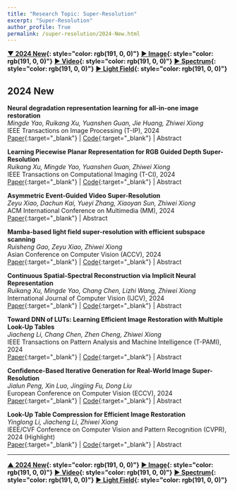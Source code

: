```yaml
---
title: "Research Topic: Super-Resolution"
excerpt: "Super-Resolution"
author_profile: True
permalink: /super-resolution/2024-New.html
---
```


**[▼ 2024 New](/super-resolution/2024-New){: style="color: rgb(191, 0, 0)"}**
**[▶ Image](/super-resolution/sr-image){: style="color: rgb(191, 0, 0)"}**
**[▶ Video](/super-resolution/sr-video){: style="color: rgb(191, 0, 0)"}**
**[▶ Spectrum](/super-resolution/sr-spectrum){: style="color: rgb(191, 0, 0)"}**
**[▶ Light Field](/super-resolution/sr-light-field){: style="color: rgb(191, 0, 0)"}**

<!-- [Others](/super-resolution/sr-other) -->

## 2024 New

**Neural degradation representation learning for all-in-one image restoration** <br>
_Mingde Yao, Ruikang Xu, Yuanshen Guan, Jie Huang, Zhiwei Xiong_ <br>
<span><pub>IEEE Transactions on Image Processing (T-IP), 2024</pub></span><br>
[Paper](https://ieeexplore.ieee.org/document/10680296){:target="\_blank"} |
[Code](https://github.com/mdyao/NDR-Restore){:target="\_blank"} |
<a onclick='expandABS("mingdetip24")'> Abstract </a>

<div style="display: none;" class=abs id="mingdetip24"><br>
Existing methods have demonstrated effective performance on a single degradation type. In practical applications, however, the degradation is often unknown, and the mismatch between the model and the degradation will result in a severe performance drop. In this paper, we propose an all-in-one image restoration network that tackles multiple degradations. Due to the heterogeneous nature of different types of degradations, it is difficult to process multiple degradations in a single network. To this end, we propose to learn a neural degradation representation (NDR) that captures the underlying characteristics of various degradations. The learned NDR decomposes different types of degradations adaptively, similar to a neural dictionary that represents basic degradation components. Subsequently, we develop a degradation query module and a degradation injection module to effectively recognize and utilize the specific degradation based on NDR, enabling the all-in-one restoration ability for multiple degradations. Moreover, we propose a bidirectional optimization strategy to effectively drive NDR to learn the degradation representation by optimizing the degradation and restoration processes alternately. Comprehensive experiments on representative types of degradations (including noise, haze, rain, and downsampling) demonstrate the effectiveness and generalization capability of our method.
</div>

**Learning Piecewise Planar Representation for RGB Guided Depth Super-Resolution** <br>
_Ruikang Xu, Mingde Yao, Yuanshen Guan, Zhiwei Xiong_ <br>
<span><pub>IEEE Transactions on Computational Imaging (T-CI), 2024</pub></span><br>
[Paper](https://ieeexplore.ieee.org/document/10629189){:target="\_blank"} |
[Code](https://github.com/XrKang/PGSR){:target="\_blank"} |
<a onclick='expandABS("xu_tci24")'> Abstract </a>

<div style="display: none;" class=abs id="xu_tci24"><br>
RGB guided depth super-resolution (GDSR) aims to reconstruct high-resolution (HR) depth images from low-resolution ones using HR RGB images as guidance, overcoming the resolution limitation of depth cameras. The main challenge in this task is how to effectively explore the HR information from RGB images while avoiding texture being over-transferred. To address this challenge, we propose a novel method for GSDR based on the piecewise planar representation in the 3D space, which naturally focuses on the geometry information of scenes without concerning the internal textures. Specifically, we design a plane-aware interaction module to effectively bridge the RGB and depth modalities and perform information interaction by taking piecewise planes as the intermediary. We also devise a plane-guided fusion module to further remove modality-inconsistent information. To mitigate the distribution gap between synthetic and real-world data, we propose a self-training adaptation strategy for the real-world deployment of our method. Comprehensive experimental results on multiple representative datasets demonstrate the superiority of our method over existing state-of-the-art GDSR methods.
</div>

**Asymmetric Event-Guided Video Super-Resolution** <br>
_Zeyu Xiao, Dachun Kai, Yueyi Zhang, Xiaoyan Sun, Zhiwei Xiong_ <br>
<span><pub>ACM International Conference on Multimedia (MM), 2024</pub></span><br>
[Paper](https://dl.acm.org/doi/10.1145/3664647.3681357){:target="\_blank"} |
<a onclick='expandABS("zeyu2024")'> Abstract </a>

<div style="display: none;" class=abs id="zeyu2024"><br>
Event cameras are novel bio-inspired cameras that record asynchronous events with high temporal resolution and dynamic range. Leveraging the auxiliary temporal information recorded by event cameras holds great promise for the task of video super-resolution (VSR). However, existing event-guided VSR methods assume that the event and RGB cameras are strictly calibrated (e.g., pixel-level sensor designs in DAVIS 240/346). This assumption proves limiting in emerging high-resolution devices, such as dual-lens smartphones and unmanned aerial vehicles, where such precise calibration is typically unavailable. To unlock more event-guided application scenarios, we perform the task of asymmetric event-guided VSR for the first time, and we propose an Asymmetric Event-guided VSR Network (AsEVSRN) for this new task. AsEVSRN incorporates two specialized designs for leveraging the asymmetric event stream in VSR. Firstly, the content hallucination module dynamically enhances event and RGB information by exploiting their complementary nature, thereby adaptively boosting representational capacity. Secondly, the event-enhanced bidirectional recurrent cells align and propagate temporal features fused with features from content-hallucinated frames. Within the bidirectional recurrent cells, event-enhanced flow is employed to simultaneously utilize and fuse temporal information at both the feature and pixel levels. Comprehensive experimental results affirm that our method consistently generates superior quantitative and qualitative results.
</div>

**Mamba-based light field super-resolution with efficient subspace scanning** <br>
_Ruisheng Gao, Zeyu Xiao, Zhiwei Xiong_ <br>
<span><pub>Asian Conference on Computer Vision (ACCV), 2024</pub></span><br>
[Paper](https://arxiv.org/pdf/2406.16083){:target="\_blank"} |
[Code](https://github.com/RSGao/MLFSR){:target="\_blank"} |
<a onclick='expandABS("gao_accv24")'> Abstract </a>

<div style="display: none;" class=abs id="gao_accv24"><br>
Transformer-based methods have demonstrated impressive
performance in 4D light field (LF) super-resolution by effectively modeling long-range spatial-angular correlations, but their quadratic complexity hinders the efficient processing of high resolution 4D inputs, resulting in slow inference speed and high memory cost. As a compromise,
most prior work adopts a patch-based strategy, which fails to leverage the full information from the entire input LFs. The recently proposed selective state-space model, Mamba, has gained popularity for its efficient long-range sequence modeling. In this paper, we propose a Mambabased Light Field Super-Resolution method, named MLFSR, by designing an efficient subspace scanning strategy. Specifically, we tokenize 4D LFs into subspace sequences and conduct bi-directional scanning on each subspace. Based on our scanning strategy, we then design the Mambabased Global Interaction (MGI) module to capture global information and the local Spatial- Angular Modulator (SAM) to complement local details. Additionally, we introduce a Transformer-to-Mamba (T2M) loss to further enhance overall performance. Extensive experiments on public benchmarks demonstrate that MLFSR surpasses CNN-based models and rivals Transformer-based methods in performance while maintaining higher efficiency. With quicker inference speed and reduced memory demand, MLFSR facilitates full-image processing of high-resolution 4D LFs with enhanced performance.
</div>


**Continuous Spatial-Spectral Reconstruction via Implicit Neural Representation** <br>
_Ruikang Xu, Mingde Yao, Chang Chen, Lizhi Wang, Zhiwei Xiong_ <br>
<span><pub>International Journal of Computer Vision (IJCV), 2024</pub></span> <br>
[Paper](https://link.springer.com/article/10.1007/s11263-024-02150-3){:target="\_blank"} |
[Code](https://github.com/XrKang/NeSSR){:target="\_blank"} |
<a onclick='expandABS("ruikang_ijcv24")'> Abstract </a>

<div style="display: none;" class=abs id="ruikang_ijcv24"><br>
Existing methods for spectral reconstruction usually learn a discrete mapping from RGB images to a number of spectral bands. However, this modeling strategy ignores the continuous nature of spectral signature. In this paper, we propose Neural Spectral Reconstruction (NeSR) to lift this limitation, by introducing a novel continuous spectral representation. To this end, we embrace the concept of implicit function and implement a parameterized embodiment with a neural network. Specifically, we first adopt a backbone network to extract spatial features of RGB inputs. Based on it, we devise Spectral Profile Interpolation (SPI) module and Neural Attention Mapping (NAM) module to enrich deep features, where the spatial-spectral correlation is involved for a better representation. Then, we view the number of sampled spectral bands as the coordinate of continuous implicit function, so as to learn the projection from deep features to spectral intensities. Extensive experiments demonstrate the distinct advantage of NeSR in reconstruction accuracy over baseline methods. Moreover, NeSR extends the flexibility of spectral reconstruction by enabling an arbitrary number of spectral bands as the target output.
</div>

**Toward DNN of LUTs: Learning Efficient Image Restoration with Multiple Look-Up Tables** <br>
_Jiacheng Li, Chang Chen, Zhen Cheng, Zhiwei Xiong_ <br>
<span><pub>IEEE Transactions on Pattern Analysis and Machine Intelligence (T-PAMI), 2024</pub></span> <br>
[Paper](https://ieeexplore.ieee.org/document/10530442/){:target="\_blank"} |
[Code](https://github.com/ddlee-cn/MuLUT){:target="\_blank"} |
<a onclick='expandABS("jiacheng_pami24")'> Abstract </a>

<div style="display: none;" class=abs id="jiacheng_pami24"><br>
The widespread usage of high-definition screens on edge devices stimulates a strong demand for efficient image restoration algorithms. The way of caching deep learning models in a look-up table (LUT) is recently introduced to respond to this demand. However, the size of a single LUT grows exponentially with the increase of its indexing capacity, which restricts its receptive field and thus the performance. To overcome this intrinsic limitation of the single-LUT solution, we propose a universal method to construct multiple LUTs like a neural network, termed MuLUT. Firstly, we devise novel complementary indexing patterns, as well as a general implementation for arbitrary patterns, to construct multiple LUTs in parallel. Secondly, we propose a re-indexing mechanism to enable hierarchical indexing between cascaded LUTs. Finally, we introduce channel indexing to allow cross-channel interaction, enabling LUTs to process color channels jointly. In these principled ways, the total size of MuLUT is linear to its indexing capacity, yielding a practical solution to obtain superior performance with the enlarged receptive field. We examine the advantage of MuLUT on various image restoration tasks, including super-resolution, demosaicing, denoising, and deblocking. MuLUT achieves a significant improvement over the single-LUT solution, e.g., up to 1.1dB PSNR for super-resolution and up to 2.8dB PSNR for grayscale denoising, while preserving its efficiency, which is 100× less in energy cost compared with lightweight deep neural networks. Our code and trained models are publicly available at https://github.com/ddlee-cn/MuLUT.

</div>


**Confidence-Based Iterative Generation for Real-World Image Super-Resolution** <br>
_Jialun Peng, Xin Luo, Jingjing Fu, Dong Liu_ <br>
<span><pub>European Conference on Computer Vision (ECCV), 2024</pub></span> <br>
[Paper](https://eccv.ecva.net/virtual/2024/poster/1790){:target="\_blank"} |
[Code](https://github.com/USTC-JialunPeng/RealSRT){:target="\_blank"} |
<a onclick='expandABS("jialun_eccv24")'> Abstract </a>

<div style="display: none;" class=abs id="jialun_eccv24"><br>
Real-world image super-resolution deals with complex and unknown degradations, making it challenging to produce plausible results in a single step. In this work, we propose a transformer model with an iterative generation process that iteratively refines the results based on predicted confidences. It allows the model to focus on regions with low confidences and generate more confident and accurate results. Specifically, our model learns to predict the visual tokens of the high-resolution image and their corresponding confidence scores, conditioned on the low-resolution image. By keeping only the most confident tokens at each iteration and re-predicting the other tokens in the next iteration, our model generates all high-resolution tokens within a few steps. To ensure consistency with the low-resolution input image, we further propose a conditional controlling module that utilizes the low-resolution image to control the decoding process from high-resolution tokens to image pixels. Experiments demonstrate that our model achieves state-of-the-art performance on real-world datasets while requiring fewer iteration steps compared to recent diffusion models.
</div>

**Look-Up Table Compression for Efficient Image Restoration** <br>
_Yinglong Li, Jiacheng Li, Zhiwei Xiong_ <br>
<span><pub>IEEE/CVF Conference on Computer Vision and Pattern Recognition (CVPR), 2024 <highlighted>(Highlight)</highlighted> </pub></span> <br>
[Paper](https://openaccess.thecvf.com/content/CVPR2024/papers/Li_Look-Up_Table_Compression_for_Efficient_Image_Restoration_CVPR_2024_paper.pdf){:target="\_blank"} |
[Code](https://github.com/leenas233/DFC){:target="\_blank"} |
<a onclick='expandABS("yinglong_cvpr24")'> Abstract </a>

<div style="display: none;" class=abs id="yinglong_cvpr24"><br>
Look-Up Table (LUT) has recently gained increasing attention for restoring High-Quality (HQ) images from Low-Quality (LQ) observations thanks to its high computational efficiency achieved through a" space for time" strategy of caching learned LQ-HQ pairs. However incorporating multiple LUTs for improved performance comes at the cost of a rapidly growing storage size which is ultimately restricted by the allocatable on-device cache size. In this work we propose a novel LUT compression framework to achieve a better trade-off between storage size and performance for LUT-based image restoration models. Based on the observation that most cached LQ image patches are distributed along the diagonal of a LUT we devise a Diagonal-First Compression (DFC) framework where diagonal LQ-HQ pairs are preserved and carefully re-indexed to maintain the representation capacity while non-diagonal pairs are aggressively subsampled to save storage. Extensive experiments on representative image restoration tasks demonstrate that our DFC framework significantly reduces the storage size of LUT-based models (including our new design) while maintaining their performance. For instance DFC saves up to 90% of storage at a negligible performance drop for x4 super-resolution. The source code is available on GitHub: https://github.com/leenas233/DFC.

</div>

---

**[▲ 2024 New](/super-resolution/2024-New){: style="color: rgb(191, 0, 0)"}**
**[▶ Image](/super-resolution/sr-image){: style="color: rgb(191, 0, 0)"}**
**[▶ Video](/super-resolution/sr-video){: style="color: rgb(191, 0, 0)"}**
**[▶ Spectrum](/super-resolution/sr-spectrum){: style="color: rgb(191, 0, 0)"}**
**[▶ Light Field](/super-resolution/sr-light-field){: style="color: rgb(191, 0, 0)"}**

<!-- **UDNet: Up-Down Network for Compact and Efficient Feature Representation in Image Super-Resolution** <br>
*Chang Chen, Xinmei Tian, Feng Wu, Zhiwei Xiong* <br>
<span><pub>IEEE International Conference on Computer Vision Workshops (ICCVW), 2017</pub></span> <br>
[Paper](https://ieeexplore.ieee.org/document/8265339){:target="_blank"} |
<a onclick='expandABS("chen17")'> Abstract </a>
<div style="display: none;" class=abs id="chen17"><br>
Recently, image super-resolution (SR) using convolutional neural networks (CNNs) have achieved remarkable performance. However, there is a tradeoff between performance and speed of SR, depending on whether feature representation and learning are conducted in high-resolution (HR) or low-resolution (LR) space. Generally, to pursue real-time SR, the number of parameters in CNNs has to be restricted, which results in performance degradation. In this paper, we propose a compact and efficient feature representation for real-time SR, named up-down network (UDNet). Specifically, a novel hourglass-shape structure is introduced by combining transposed convolution and spatial aggregation. This structure enables the network to transfer the feature representations between LR and HR spaces multiple times to learn a better mapping. Comprehensive experiments demonstrate that, compared with existing CNN models, UDNet achieves real-time SR without performance degradation on widely used benchmarks.
</div>
 -->

<!--
**Example-Based Super-Resolution With Soft Information and Decision** <br>
*Zhiwei Xiong, Dong Xu, Xiaoyan Sun, Feng Wu* <br>
<span><pub>IEEE Transactions on Multimedia (T-MM), 2013</pub></span> <br>
[Paper](http://ieeexplore.ieee.org/document/6518133/){:target="_blank"} |
<a onclick='expandABS("xiong13")'> Abstract </a>
<div style="display: none;" class=abs id="xiong13"><br>
The one-to-one correspondence between co-occurrence image patches of two different resolutions is extensively used in example-based super-resolution (SR). Due to the dimensionality gap between low resolution (LR) and high resolution (HR) spaces, however, an LR patch may correspond to a number of HR patches in practice. This ambiguity is difficult to be overcome with examples representing a deterministic mapping. In this paper, we propose a statistical method for exploiting the one-to-many correspondence between LR and HR patches, which we call soft information and decision. Soft information means an LR patch is mapped to a pixel-wise distribution of all its possible HR counterparts, rather than a single or a limited set of HR candidates. Relying on the soft information, example-based SR is then regarded as an optimization problem to best preserve the local consistency in the recovered HR image. This problem is solved with an efficient message passing algorithm with a factor graph model. The final decision on the HR pixel value is made upon the maximum a posteriori estimation and is called a soft decision. Experimental results demonstrate the superiority of the proposed method compared with the state-of-the-art methods, in terms of both the subjective and objective quality of synthesized HR images.
</div>


**Robust Web Image/Video Super-Resolution** <br>
*Zhiwei Xiong, Xiaoyan Sun, Feng Wu* <br>
<span><pub>IEEE Transactions on Image Processing (T-IP), 2010</pub></span> <br>
[Paper](https://ieeexplore.ieee.org/abstract/document/5430911/){:target="_blank"} |
<a onclick='expandABS("xiong10")'> Abstract </a>
<div style="display: none;" class=abs id="xiong10"><br>
This paper proposes a robust single-image super-resolution method for enlarging low quality web image/video degraded by downsampling and compression. To simultaneously improve the resolution and perceptual quality of such web image/video, we bring forward a practical solution which combines adaptive regularization and learning-based super-resolution. The contribution of this work is twofold. First, we propose to analyze the image energy change characteristics during the iterative regularization process, i.e., the energy change ratio between primitive (e.g., edges, ridges and corners) and nonprimitive fields. Based on the revealed convergence property of the energy change ratio, appropriate regularization strength can then be determined to well balance compression artifacts removal and primitive components preservation. Second, we verify that this adaptive regularization can steadily and greatly improve the pair matching accuracy in learning-based super-resolution. Consequently, their combination effectively eliminates the quantization noise and meanwhile faithfully compensates the missing high-frequency details, yielding robust super-resolution performance in the compression scenario. Experimental results demonstrate that our solution produces visually pleasing enlargements for various web images/videos.
</div>


**Image Hallucination with Feature Enhancement** <br>
*Zhiwei Xiong, Xiaoyan Sun, Feng Wu* <br>
<span><pub>IEEE Conference on Computer Vision and Pattern Recognition (CVPR), 2009</pub></span> <br>
[Paper](https://ieeexplore.ieee.org/abstract/document/5206630/){:target="_blank"} |
<a onclick='expandABS("xiong09")'> Abstract </a>
<div style="display: none;" class=abs id="xiong09"><br>
Example-based super-resolution recovers missing high frequencies in a magnified image by learning the correspondence between co-occurrence examples at two different resolution levels. As high-resolution examples usually contain more details and are of higher dimensionality in comparison with low-resolution ones, the mapping from low-resolution to high-resolution is an ill-posed problem. Rather than imposing more complicated mapping constraints, we propose to improve the mapping accuracy by enhancing low-resolution examples in terms of mapped features, e.g., derivatives and primitives. A feature enhancement method is presented through a combination of interpolation with prefiltering and non-blind sparse prior deblurring. By enhancing low-resolution examples, unique feature information carried by high-resolution examples is decreased. This regularization reduces the intrinsic dimensionality disparity between two different resolution examples and thus improves the feature mapping accuracy. Experiments demonstrate our super-resolution scheme with feature enhancement produces high quality results both perceptually and quantitatively.

</div> -->
